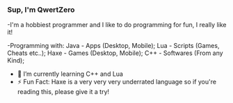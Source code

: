 ### Sup, I'm QwertZero

-I'm a hobbiest programmer and I like to do programming for fun, I really like it!

-Programming with:
     Java - Apps (Desktop, Mobile);
     Lua - Scripts (Games, Cheats etc..);
     Haxe - Games (Desktop, Mobile);
     C++ - Softwares (From any Kind);
  
- 🌱 I’m currently learning C++ and Lua
- ⚡ Fun Fact: 
      Haxe is a very very very underrated language so if you're reading this, please give it a try!

